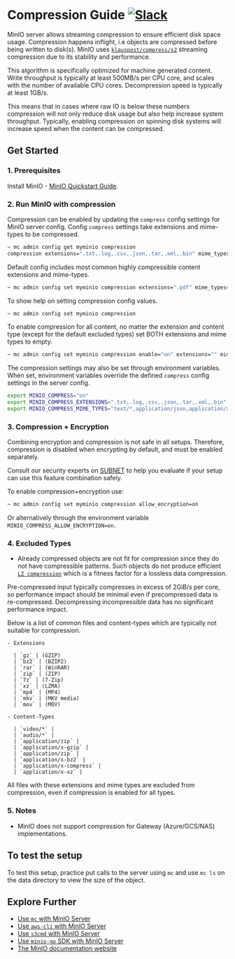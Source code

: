 # Compression Guide [![Slack](https://slack.min.io/slack?type=svg)](https://slack.min.io)

MinIO server allows streaming compression to ensure efficient disk space usage. 
Compression happens inflight, i.e objects are compressed before being written to disk(s). 
MinIO uses [`klauspost/compress/s2`](https://github.com/klauspost/compress/tree/master/s2) 
streaming compression due to its stability and performance.

This algorithm is specifically optimized for machine generated content. 
Write throughput is typically at least 500MB/s per CPU core,
and scales with the number of available CPU cores. 
Decompression speed is typically at least 1GB/s.

This means that in cases where raw IO is below these numbers 
compression will not only reduce disk usage but also help increase system throughput.
Typically, enabling compression on spinning disk systems 
will increase speed when the content can be compressed.

## Get Started

### 1. Prerequisites

Install MinIO - [MinIO Quickstart Guide](https://docs.min.io/docs/minio-quickstart-guide).

### 2. Run MinIO with compression

Compression can be enabled by updating the `compress` config settings for MinIO server config. 
Config `compress` settings take extensions and mime-types to be compressed.

```bash
~ mc admin config get myminio compression
compression extensions=".txt,.log,.csv,.json,.tar,.xml,.bin" mime_types="text/*,application/json,application/xml"
```

Default config includes most common highly compressible content extensions and mime-types.

```bash
~ mc admin config set myminio compression extensions=".pdf" mime_types="application/pdf"
```

To show help on setting compression config values.
```bash
~ mc admin config set myminio compression
```

To enable compression for all content, no matter the extension and content type 
(except for the default excluded types) set BOTH extensions and mime types to empty.

```bash
~ mc admin config set myminio compression enable="on" extensions="" mime_types=""
```

The compression settings may also be set through environment variables. 
When set, environment variables override the defined `compress` config settings in the server config.

```bash
export MINIO_COMPRESS="on"
export MINIO_COMPRESS_EXTENSIONS=".txt,.log,.csv,.json,.tar,.xml,.bin"
export MINIO_COMPRESS_MIME_TYPES="text/*,application/json,application/xml"
```

### 3. Compression + Encryption

Combining encryption and compression is not safe in all setups. 
Therefore, compression is disabled when encrypting by default, and must be enabled separately.

Consult our security experts on [SUBNET](https://min.io/pricing) to help you evaluate if 
your setup can use this feature combination safely.

To enable compression+encryption use:

```bash
~ mc admin config set myminio compression allow_encryption=on
```

Or alternatively through the environment variable `MINIO_COMPRESS_ALLOW_ENCRYPTION=on`.

### 4. Excluded Types

- Already compressed objects are not fit for compression since they do not have compressible patterns. 
Such objects do not produce efficient [`LZ compression`](https://en.wikipedia.org/wiki/LZ77_and_LZ78)
which is a fitness factor for a lossless data compression.

Pre-compressed input typically compresses in excess of 2GiB/s per core, 
so performance impact should be minimal even if precompressed data is re-compressed.
Decompressing incompressible data has no significant performance impact.

Below is a list of common files and content-types which are typically not suitable for compression.

    - Extensions

      | `gz` | (GZIP)
      | `bz2` | (BZIP2)
      | `rar` | (WinRAR)
      | `zip` | (ZIP)
      | `7z` | (7-Zip)
      | `xz` | (LZMA)
      | `mp4` | (MP4)
      | `mkv` | (MKV media)
      | `mov` | (MOV)

    - Content-Types

      | `video/*` |
      | `audio/*` |
      | `application/zip` |
      | `application/x-gzip` |
      | `application/zip` |
      | `application/x-bz2` |
      | `application/x-compress` |
      | `application/x-xz` |

All files with these extensions and mime types are excluded from compression, 
even if compression is enabled for all types.

### 5. Notes

- MinIO does not support compression for Gateway (Azure/GCS/NAS) implementations.

## To test the setup

To test this setup, practice put calls to the server using `mc` and use `mc ls` on 
the data directory to view the size of the object.

## Explore Further

- [Use `mc` with MinIO Server](https://docs.min.io/docs/minio-client-quickstart-guide)
- [Use `aws-cli` with MinIO Server](https://docs.min.io/docs/aws-cli-with-minio)
- [Use `s3cmd` with MinIO Server](https://docs.min.io/docs/s3cmd-with-minio)
- [Use `minio-go` SDK with MinIO Server](https://docs.min.io/docs/golang-client-quickstart-guide)
- [The MinIO documentation website](https://docs.min.io)
